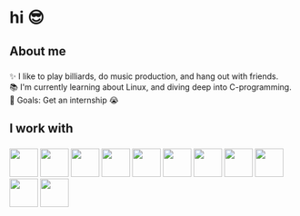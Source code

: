 <h1 align="left">hi 😎</h1>

###

<h2 align="left">About me</h2>

###

<p align="left">✨ I like to play billiards, do music production, and hang out with friends.<br>📚 I'm currently learning about Linux, and diving deep into C-programming.<br>🎯 Goals: Get an internship 😭</p>

###

<h2 align="left">I work with</h2>

###
<div align="left">
  <img src="https://img.shields.io/badge/C-A8B9CC?logo=c&logoColor=black&style=for-the-badge" height="50" />
  <img src="https://img.shields.io/badge/Java-007396?logo=openjdk&logoColor=white&style=for-the-badge" height="50" />
  <img src="https://img.shields.io/badge/Python-3776AB?logo=python&logoColor=white&style=for-the-badge" height="50" />
  <img src="https://img.shields.io/badge/TypeScript-3178C6?logo=typescript&logoColor=white&style=for-the-badge" height="50" />
  <img src="https://img.shields.io/badge/Swift-F05138?logo=swift&logoColor=white&style=for-the-badge" height="50" />
  <img src="https://img.shields.io/badge/Tailwind-06B6D4?logo=tailwindcss&logoColor=black&style=for-the-badge" height="50" />
  <img src="https://img.shields.io/badge/React-61DAFB?logo=react&logoColor=black&style=for-the-badge" height="50" />
  <img src="https://img.shields.io/badge/Next.js-000000?logo=nextdotjs&logoColor=white&style=for-the-badge" height="50" />
  <img src="https://img.shields.io/badge/Spring-6DB33F?logo=spring&logoColor=black&style=for-the-badge" height="50" />
  <img src="https://img.shields.io/badge/PostgreSQL-4169E1?logo=postgresql&logoColor=white&style=for-the-badge" height="50" />
  <img src="https://img.shields.io/badge/AWS-232F3E?logo=amazonwebservices&logoColor=FF9900&style=for-the-badge" height="50" />
</div>


###
